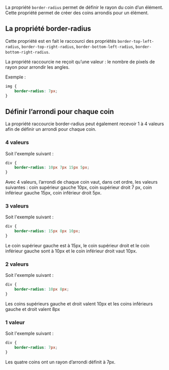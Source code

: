 La propriété ```border-radius``` permet de définir le rayon du coin d’un élément. Cette propriété permet de créer des coins arrondis pour un élément.

## La propriété border-radius

Cette propriété est en fait le raccourci des propriétés ```border-top-left-radius```, ```border-top-right-radius```, ```border-bottom-left-radius```, ```border-bottom-right-radius```.

La propriété raccourcie ne reçoit qu’une valeur : le nombre de pixels de rayon pour arrondir les angles. 

Exemple :

```css
img {
    border-radius: 7px;
}
```

## Définir l’arrondi pour chaque coin

La propriété raccourcie border-radius peut également recevoir 1 à 4 valeurs afin de définir un arrondi pour chaque coin.

### 4 valeurs

Soit l'exemple suivant :

```css
div {
    border-radius: 10px 7px 15px 5px;
}
```

Avec 4 valeurs, l’arrondi de chaque coin vaut, dans cet ordre, les valeurs suivantes : coin supérieur gauche 10px, coin supérieur droit 7 px, coin inférieur gauche 15px, coin inférieur droit 5px.

### 3 valeurs

Soit l'exemple suivant :

```css
div {
    border-radius: 15px 8px 10px;
}
```

Le coin supérieur gauche est à 15px, le coin supérieur droit et le coin inférieur gauche sont à 10px et le coin inférieur droit vaut 10px.

### 2 valeurs

Soit l'exemple suivant :

```css
div {
    border-radius: 10px 8px;
}
```

Les coins supérieurs gauche et droit valent 10px et les coins inférieurs gauche et droit valent 8px

### 1 valeur

Soit l'exemple suivant :

```css
div {
    border-radius: 7px;
}
```

Les quatre coins ont un rayon d’arrondi définit à 7px.